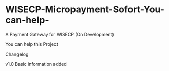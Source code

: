 # WISECP-Micropayment-Sofort-You-can-help-
A Payment Gateway for WISECP (On Development)

You can help this Project

Changelog

v1.0
Basic information added
